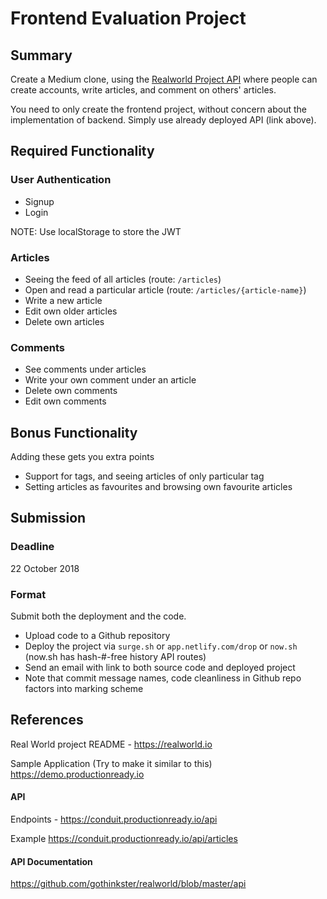 # Frontend Evaluation Project

## Summary 
Create a Medium clone, using the [Realworld Project API](https://conduit.productionready.io/api) 
where people can create accounts, write articles, and comment on others' articles. 

You need to only create the frontend project, without concern about the implementation of backend. 
Simply use already deployed API (link above).

## Required Functionality

### User Authentication

 - Signup
 - Login
 
 NOTE: Use localStorage to store the JWT
 
 ### Articles
 
 - Seeing the feed of all articles (route: `/articles`)
 - Open and read a particular article  (route: `/articles/{article-name}`) 
 - Write a new article 
 - Edit own older articles
 - Delete own articles
 
 ### Comments
 
  - See comments under articles
  - Write your own comment under an article
  - Delete own comments
  - Edit own comments
  
## Bonus Functionality
Adding these gets you extra points

 - Support for tags, and seeing articles of only particular tag
 - Setting articles as favourites and browsing own favourite articles
 
## Submission

### Deadline 
22 October 2018

### Format 
Submit both the deployment and the code.

- Upload code to a Github repository
- Deploy the project via `surge.sh` or `app.netlify.com/drop` or `now.sh` (now.sh has hash-#-free history API routes)
- Send an email with link to both source code and deployed project
- Note that commit message names, code cleanliness in Github repo factors into marking scheme

## References
Real World project README - https://realworld.io

Sample Application (Try to make it similar to this)
https://demo.productionready.io

#### API
Endpoints - 
https://conduit.productionready.io/api

Example 
https://conduit.productionready.io/api/articles


#### API Documentation
https://github.com/gothinkster/realworld/blob/master/api
